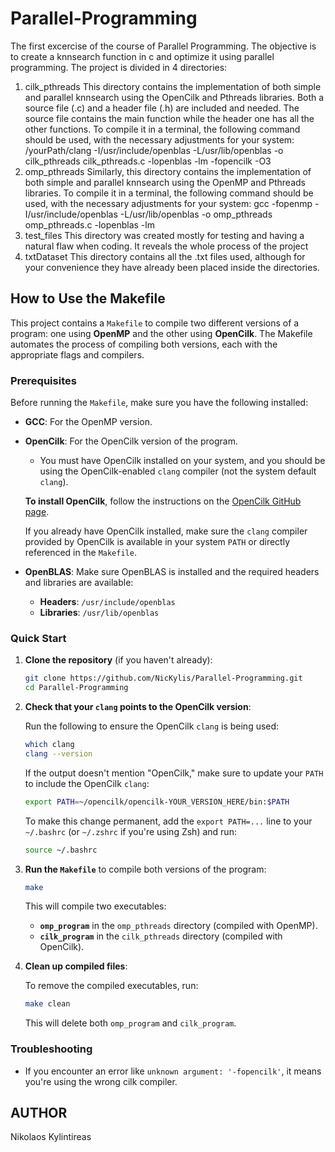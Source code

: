# Parallel-Programming
The first excercise of the course of Parallel Programming. The objective is to create a knnsearch function in c and optimize it using parallel programming.
The project is divided in 4 directories:
1. cilk_pthreads
    This directory contains the implementation of both simple and parallel knnsearch using the OpenCilk and Pthreads libraries. Both a source file (.c) and
    a header file (.h) are included and needed. The source file contains the main function while the header one has all the other functions.
    To compile it in a terminal, the following command should be used, with the necessary adjustments for your system:
    /yourPath/clang -I/usr/include/openblas -L/usr/lib/openblas -o cilk_pthreads cilk_pthreads.c -lopenblas -lm -fopencilk -O3
2. omp_pthreads
    Similarly, this directory contains the implementation of both simple and parallel knnsearch using the OpenMP and Pthreads libraries. To compile it in a terminal,
    the following command should be used, with the necessary adjustments for your system:
    gcc -fopenmp -I/usr/include/openblas -L/usr/lib/openblas -o omp_pthreads omp_pthreads.c -lopenblas -lm
3. test_files
    This directory was created mostly for testing and having a natural flaw when coding. It reveals the whole process of the project
4. txtDataset
    This directory contains all the .txt files used, although for your convenience they have already been placed inside the directories.

## How to Use the Makefile

This project contains a `Makefile` to compile two different versions of a program: one using **OpenMP** and the other using **OpenCilk**. The Makefile automates the process of compiling both versions, each with the appropriate flags and compilers.

### Prerequisites

Before running the `Makefile`, make sure you have the following installed:

- **GCC**: For the OpenMP version.
- **OpenCilk**: For the OpenCilk version of the program.
  - You must have OpenCilk installed on your system, and you should be using the OpenCilk-enabled `clang` compiler (not the system default `clang`).
  
  **To install OpenCilk**, follow the instructions on the [OpenCilk GitHub page](https://github.com/OpenCilk).
  
  If you already have OpenCilk installed, make sure the `clang` compiler provided by OpenCilk is available in your system `PATH` or directly referenced in the `Makefile`.

- **OpenBLAS**: Make sure OpenBLAS is installed and the required headers and libraries are available:
  - **Headers**: `/usr/include/openblas`
  - **Libraries**: `/usr/lib/openblas`

### Quick Start

1. **Clone the repository** (if you haven't already):

   ```bash
   git clone https://github.com/NicKylis/Parallel-Programming.git
   cd Parallel-Programming
   ```

2. **Check that your `clang` points to the OpenCilk version**:
   
   Run the following to ensure the OpenCilk `clang` is being used:

   ```bash
   which clang
   clang --version
   ```

   If the output doesn't mention "OpenCilk," make sure to update your `PATH` to include the OpenCilk `clang`:

   ```bash
   export PATH=~/opencilk/opencilk-YOUR_VERSION_HERE/bin:$PATH
   ```

   To make this change permanent, add the `export PATH=...` line to your `~/.bashrc` (or `~/.zshrc` if you're using Zsh) and run:

   ```bash
   source ~/.bashrc
   ```

3. **Run the `Makefile`** to compile both versions of the program:

   ```bash
   make
   ```

   This will compile two executables:
   - **`omp_program`** in the `omp_pthreads` directory (compiled with OpenMP).
   - **`cilk_program`** in the `cilk_pthreads` directory (compiled with OpenCilk).

4. **Clean up compiled files**:
   
   To remove the compiled executables, run:

   ```bash
   make clean
   ```

   This will delete both `omp_program` and `cilk_program`.

### Troubleshooting

- If you encounter an error like `unknown argument: '-fopencilk'`, it means you're using the wrong cilk compiler.

## AUTHOR
Nikolaos Kylintireas